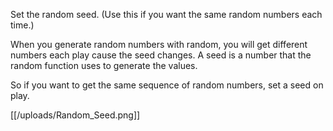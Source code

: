 Set the random seed. (Use this if you want the same random numbers
 each time.)

When you generate random numbers with random, you will get different numbers each play cause the seed changes. A seed is a number that the random function uses to generate the values. 

So if you want to get the same sequence of random numbers, set a seed on play.

[[/uploads/Random_Seed.png]]